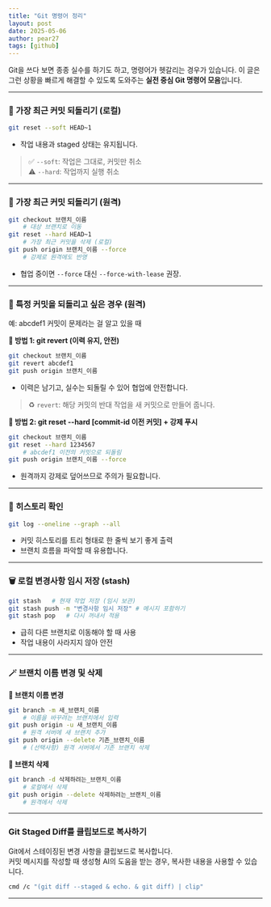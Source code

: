 ```yaml
---
title: "Git 명령어 정리"
layout: post
date: 2025-05-06
author: pear27
tags: [github]
---
```


Git을 쓰다 보면 종종 실수를 하기도 하고, 명령어가 헷갈리는 경우가 있습니다. 이 글은 그런 상황을 빠르게 해결할 수 있도록 도와주는 **실전 중심 Git 명령어 모음**입니다.

---

### 🔄 가장 최근 커밋 되돌리기 (로컬)

```bash
git reset --soft HEAD~1
```

- 작업 내용과 staged 상태는 유지됩니다.

> ✅ `--soft`: 작업은 그대로, 커밋만 취소  
> ⚠️ `--hard`: 작업까지 실행 취소

---

### 🧹 가장 최근 커밋 되돌리기 (원격)

```bash
git checkout 브랜치_이름
    # 대상 브랜치로 이동
git reset --hard HEAD~1 
    # 가장 최근 커밋을 삭제 (로컬)
git push origin 브랜치_이름 --force    
    # 강제로 원격에도 반영
```

- 협업 중이면 `--force` 대신 `--force-with-lease` 권장.

---

### 🧩 특정 커밋을 되돌리고 싶은 경우 (원격)

예: abcdef1 커밋이 문제라는 걸 알고 있을 때

**🔧 방법 1: git revert (이력 유지, 안전)**

```bash
git checkout 브랜치_이름
git revert abcdef1
git push origin 브랜치_이름
```

- 이력은 남기고, 실수는 되돌릴 수 있어 협업에 안전합니다.

> ♻️ `revert`: 해당 커밋의 반대 작업을 새 커밋으로 만들어 줍니다.

**🔧 방법 2: git reset --hard [commit-id 이전 커밋] + 강제 푸시**

```bash
git checkout 브랜치_이름
git reset --hard 1234567
    # abcdef1 이전의 커밋으로 되돌림
git push origin 브랜치_이름 --force
```

- 원격까지 강제로 덮어쓰므로 주의가 필요합니다.

---

### 🧭 히스토리 확인

```bash
git log --oneline --graph --all
```

- 커밋 히스토리를 트리 형태로 한 줄씩 보기 좋게 출력
- 브랜치 흐름을 파악할 때 유용합니다.

---

### 🗑️ 로컬 변경사항 임시 저장 (stash)

```bash
git stash   # 현재 작업 저장 (임시 보관)
git stash push -m "변경사항 임시 저장" # 메시지 포함하기
git stash pop   # 다시 꺼내서 적용
```

- 급히 다른 브랜치로 이동해야 할 때 사용
- 작업 내용이 사라지지 않아 안전

---

### 🪄 브랜치 이름 변경 및 삭제

**🔧 브랜치 이름 변경**

```bash
git branch -m 새_브랜치_이름
    # 이름을 바꾸려는 브랜치에서 입력
git push origin -u 새_브랜치_이름
    # 원격 서버에 새 브랜치 추가
git push origin --delete 기존_브랜치_이름
    # (선택사항) 원격 서버에서 기존 브랜치 삭제
```


**🔧 브랜치 삭제**

```bash
git branch -d 삭제하려는_브랜치_이름
    # 로컬에서 삭제
git push origin --delete 삭제하려는_브랜치_이름
    # 원격에서 삭제
```

---

### Git Staged Diff를 클립보드로 복사하기

Git에서 스테이징된 변경 사항을 클립보드로 복사합니다. <br>커밋 메시지를 작성할 때 생성형 AI의 도움을 받는 경우, 복사한 내용을 사용할 수 있습니다. 

```bash
cmd /c "(git diff --staged & echo. & git diff) | clip"
```

---